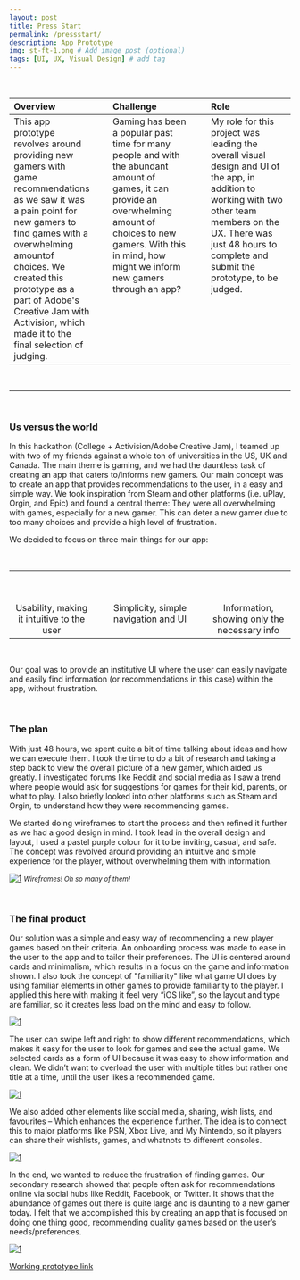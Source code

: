 ```yaml
---
layout: post
title: Press Start
permalink: /pressstart/
description: App Prototype
img: st-ft-1.png # Add image post (optional)
tags: [UI, UX, Visual Design] # add tag
---
```


<br>

<table>
<colgroup>
<col width="30%" />
<col width="5%" />
<col width="30%" />
<col width="5%" />
<col width="30%" />
</colgroup>
<thead>
<tr align="left">
<th>Overview</th>
<th></th>
<th>Challenge</th>
<th></th>
<th>Role</th>
</tr>
</thead>
  
<tbody>

<tr>
<td markdown="span" style="vertical-align: top; text-align: left;">This app prototype revolves around providing new gamers with game recommendations as we saw it was a pain point for new gamers to find games with a overwhelming amountof choices. We created this prototype as a part of Adobe's Creative Jam with Activision, which made it to the final selection of judging.</td>

<td></td>

<td markdown="span" style="vertical-align: top; text-align: left;">Gaming has been a popular past time for many people and with the abundant amount of games, it can provide an overwhelming amount of choices to new gamers. With this in mind, how might we inform new gamers through an app?</td>

<td></td>

<td markdown="span" style="vertical-align: top; text-align: left;">My role for this project was leading the overall visual design and UI of the app, in addition to working with two other team members on the UX. There was just 48 hours to complete and submit the prototype, to be judged.</td>

</tr>

</tbody>
</table>

<br>

<hr>

<br>

### Us versus the world

In this hackathon (College + Activision/Adobe Creative Jam), I teamed up with two of my friends against a whole ton of universities in the US, UK and Canada. The main theme is gaming, and we had the dauntless task of creating an app that caters to/informs new gamers. Our main concept was to create an app that provides recommendations to the user, in a easy and simple way. We took inspiration from Steam and other platforms (i.e. uPlay, Orgin, and Epic) and found a central theme: They were all overwhelming with games, especially for a new gamer. This can deter a new gamer due to too many choices and provide a high level of frustration.

We decided to focus on three main things for our app:

<br>

<table>
<colgroup>
<col width="30%" />
<col width="5%" />
<col width="30%" />
<col width="5%" />
<col width="30%" />
</colgroup>
  <tr>
    <th align="center"><i class="fas fa-user-check fa-5x"></i><br></th>
    <th></th>
    <th align="center"><i class="fas fa-table fa-5x"></i><br></th>
    <th></th>
    <th align="center"><i class="fas fa-info fa-5x"></i><br></th>
  </tr>
  <tr>
    <td>&nbsp;</td>
    <td>&nbsp;</td>
    <td>&nbsp;</td>
    <td>&nbsp;</td>
    <td>&nbsp;</td>
  </tr>
  <tr>
    <td align="center" style="vertical-align: top;">Usability, making it intuitive to the user</td>
    <td></td>
    <td align="center" style="vertical-align: top;">Simplicity, simple navigation and UI</td>
    <td></td>
    <td align="center" style="vertical-align: top;">Information, showing only the necessary info</td>
  </tr>
</table>

<br>    

Our goal was to provide an institutive UI where the user can easily navigate and easily find information (or recommendations in this case) within the app, without frustration.

<br>

### The plan
  
With just 48 hours, we spent quite a bit of time talking about ideas and how we can execute them. I took the time to do a bit of research and taking a step back to view the overall picture of a new gamer, which aided us greatly. I investigated forums like Reddit and social media as I saw a trend where people would ask for suggestions for games for their kid, parents, or what to play. I also briefly looked into other platforms such as Steam and Orgin, to understand how they were recommending games.

We started doing wireframes to start the process and then refined it further as we had a good design in mind. I took lead in the overall design and layout, I used a pastel purple colour for it to be inviting, casual, and safe. The concept was revolved around providing an intuitive and simple experience for the player, without overwhelming them with information.

[![1](/images/posts/strt6.png)](https://wilsontruong.com/images/posts/strt6.png)
<i style="font-size:12px;">Wireframes! Oh so many of them!</i>

<br>

### The final product

Our solution was a simple and easy way of recommending a new player games based on their criteria. An onboarding process was made to ease in the user to the app and to tailor their preferences. The UI is centered around cards and minimalism, which results in a focus on the game and information shown. I also took the concept of "familiarity" like what game UI does by using familiar elements in other games to provide familiarity to the player. I applied this here with making it feel very “iOS like”, so the layout and type are familiar, so it creates less load on the mind and easy to follow.

[![1](/images/posts/strt2.png)](https://wilsontruong.com/images/posts/strt2.png)

The user can swipe left and right to show different recommendations, which makes it easy for the user to look for games and see the actual game. We selected cards as a form of UI because it was easy to show information and clean. We didn’t want to overload the user with multiple titles but rather one title at a time, until the user likes a recommended game.

[![1](/images/posts/strt3.png)](https://wilsontruong.com/images/posts/strt3.png)

We also added other elements like social media, sharing, wish lists, and favourites – Which enhances the experience further. The idea is to connect this to major platforms like PSN, Xbox Live, and My Nintendo, so it players can share their wishlists, games, and whatnots to different consoles.

[![1](/images/posts/strt4.png)](https://wilsontruong.com/images/posts/strt4.png)

In the end, we wanted to reduce the frustration of finding games. Our secondary research showed that people often ask for recommendations online via social hubs like Reddit, Facebook, or Twitter. It shows that the abundance of games out there is quite large and is daunting to a new gamer today. I felt that we accomplished this by creating an app that is focused on doing one thing good, recommending quality games based on the user’s needs/preferences.

[![1](/images/posts/strt5.png)](https://wilsontruong.com/images/posts/strt5.png)

<a href="https://xd.adobe.com/view/93f42c2c-4e6b-4231-61a2-45b95ab6f5ef-e5c5/">Working prototype link</a>

